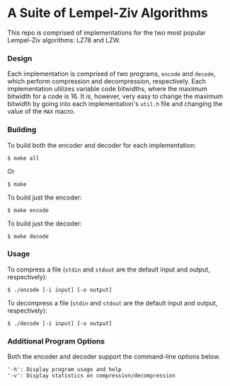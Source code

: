 # A Suite of Lempel-Ziv Algorithms

This repo is comprised of implementations for the two most popular Lempel-Ziv
algorithms: LZ78 and LZW.

### Design

Each implementation is comprised of two programs, ```encode``` and ```decode```,
which perform compression and decompression, respectively. Each implementation
utilizes variable code bitwidths, where the maximum bitwidth for a code is 16.
It is, however, very easy to change the maximum bitwidth by going into each
implementation's ```util.h``` file and changing the value of the ```MAX```
macro.

### Building

To build both the encoder and decoder for each implementation:

    $ make all

Or

    $ make

To build just the encoder:

    $ make encode

To build just the decoder:

    $ make decode

### Usage

To compress a file (```stdin``` and ```stdout``` are the default input and
output, respectively):

    $ ./encode [-i input] [-o output]

To decompress a file (```stdin``` and ```stdout``` are the default input and
output, respectively):

    $ ./decode [-i input] [-o output]


### Additional Program Options

Both the encoder and decoder support the command-line options below.

    '-h': Display program usage and help
    '-v': Display statistics on compression/decompression
